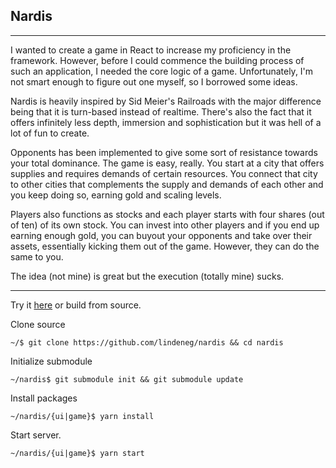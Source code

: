 ## Nardis

---

I wanted to create a game in React to increase my proficiency in the framework. However, before I could commence the building process of such an application, I needed the core logic of a game. Unfortunately, I'm not smart enough to figure out one myself, so I borrowed some ideas.

Nardis is heavily inspired by Sid Meier's Railroads with the major difference being that it is turn-based instead of realtime. There's also the fact that it offers infinitely less depth, immersion and sophistication but it was hell of a lot of fun to create.

Opponents has been implemented to give some sort of resistance towards your total dominance. The game is easy, really. You start at a city that offers supplies and requires demands of certain resources. You connect that city to other cities that complements the supply and demands of each other and you keep doing so, earning gold and scaling levels.

Players also functions as stocks and each player starts with four shares (out of ten) of its own stock. You can invest into other players and if you end up earning enough gold, you can buyout your opponents and take over their assets, essentially kicking them out of the game. However, they can do the same to you.

The idea (not mine) is great but the execution (totally mine) sucks.

---

Try it [here](https://lindeneg.github.io/nardis-ui/) or build from source.

Clone source

`~/$ git clone https://github.com/lindeneg/nardis && cd nardis`

Initialize submodule

`~/nardis$ git submodule init && git submodule update`

Install packages

`~/nardis/{ui|game}$ yarn install`

Start server.

`~/nardis/{ui|game}$ yarn start`
